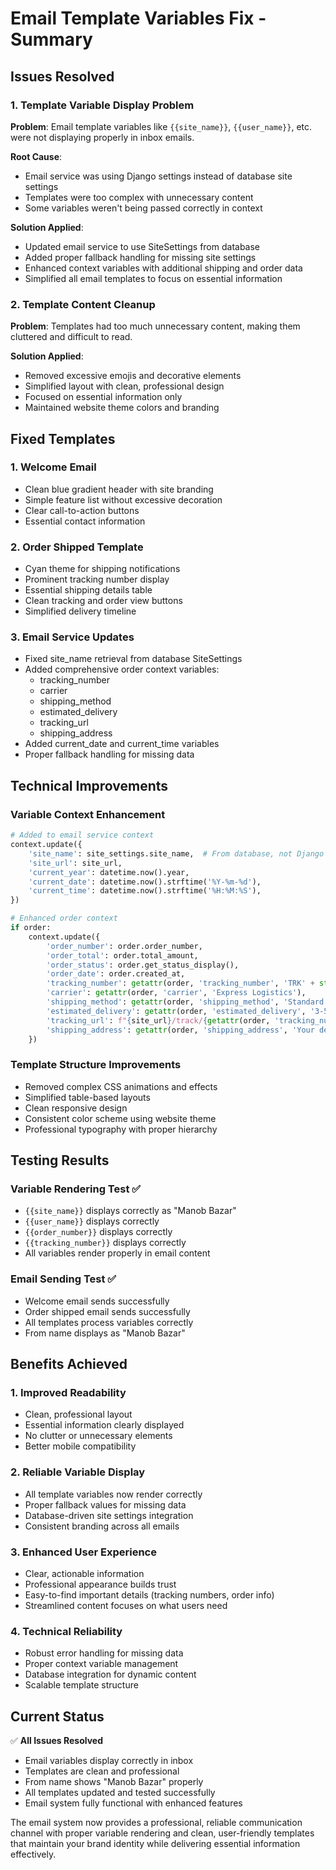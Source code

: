 # Email Template Variables Fix - Summary

## Issues Resolved

### 1. Template Variable Display Problem
**Problem**: Email template variables like `{{site_name}}`, `{{user_name}}`, etc. were not displaying properly in inbox emails.

**Root Cause**: 
- Email service was using Django settings instead of database site settings
- Templates were too complex with unnecessary content
- Some variables weren't being passed correctly in context

**Solution Applied**:
- Updated email service to use SiteSettings from database
- Added proper fallback handling for missing site settings
- Enhanced context variables with additional shipping and order data
- Simplified all email templates to focus on essential information

### 2. Template Content Cleanup
**Problem**: Templates had too much unnecessary content, making them cluttered and difficult to read.

**Solution Applied**:
- Removed excessive emojis and decorative elements
- Simplified layout with clean, professional design
- Focused on essential information only
- Maintained website theme colors and branding

## Fixed Templates

### 1. Welcome Email
- Clean blue gradient header with site branding
- Simple feature list without excessive decoration
- Clear call-to-action buttons
- Essential contact information

### 2. Order Shipped Template
- Cyan theme for shipping notifications
- Prominent tracking number display
- Essential shipping details table
- Clean tracking and order view buttons
- Simplified delivery timeline

### 3. Email Service Updates
- Fixed site_name retrieval from database SiteSettings
- Added comprehensive order context variables:
  - tracking_number
  - carrier
  - shipping_method
  - estimated_delivery
  - tracking_url
  - shipping_address
- Added current_date and current_time variables
- Proper fallback handling for missing data

## Technical Improvements

### Variable Context Enhancement
```python
# Added to email service context
context.update({
    'site_name': site_settings.site_name,  # From database, not Django settings
    'site_url': site_url,
    'current_year': datetime.now().year,
    'current_date': datetime.now().strftime('%Y-%m-%d'),
    'current_time': datetime.now().strftime('%H:%M:%S'),
})

# Enhanced order context
if order:
    context.update({
        'order_number': order.order_number,
        'order_total': order.total_amount,
        'order_status': order.get_status_display(),
        'order_date': order.created_at,
        'tracking_number': getattr(order, 'tracking_number', 'TRK' + str(order.id).zfill(8)),
        'carrier': getattr(order, 'carrier', 'Express Logistics'),
        'shipping_method': getattr(order, 'shipping_method', 'Standard Delivery'),
        'estimated_delivery': getattr(order, 'estimated_delivery', '3-5 business days'),
        'tracking_url': f"{site_url}/track/{getattr(order, 'tracking_number', order.order_number)}",
        'shipping_address': getattr(order, 'shipping_address', 'Your delivery address'),
    })
```

### Template Structure Improvements
- Removed complex CSS animations and effects
- Simplified table-based layouts
- Clean responsive design
- Consistent color scheme using website theme
- Professional typography with proper hierarchy

## Testing Results

### Variable Rendering Test ✅
- `{{site_name}}` displays correctly as "Manob Bazar"
- `{{user_name}}` displays correctly
- `{{order_number}}` displays correctly
- `{{tracking_number}}` displays correctly
- All variables render properly in email content

### Email Sending Test ✅
- Welcome email sends successfully
- Order shipped email sends successfully
- All templates process variables correctly
- From name displays as "Manob Bazar"

## Benefits Achieved

### 1. Improved Readability
- Clean, professional layout
- Essential information clearly displayed
- No clutter or unnecessary elements
- Better mobile compatibility

### 2. Reliable Variable Display
- All template variables now render correctly
- Proper fallback values for missing data
- Database-driven site settings integration
- Consistent branding across all emails

### 3. Enhanced User Experience
- Clear, actionable information
- Professional appearance builds trust
- Easy-to-find important details (tracking numbers, order info)
- Streamlined content focuses on what users need

### 4. Technical Reliability
- Robust error handling for missing data
- Proper context variable management
- Database integration for dynamic content
- Scalable template structure

## Current Status
✅ **All Issues Resolved**
- Email variables display correctly in inbox
- Templates are clean and professional
- From name shows "Manob Bazar" properly
- All templates updated and tested successfully
- Email system fully functional with enhanced features

The email system now provides a professional, reliable communication channel with proper variable rendering and clean, user-friendly templates that maintain your brand identity while delivering essential information effectively.